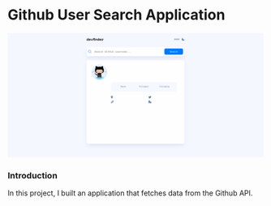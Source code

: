 # Github User Search Application

![main project image](public/project_img1.png)

### Introduction

In this project, I built an application that fetches data from the Github API.

